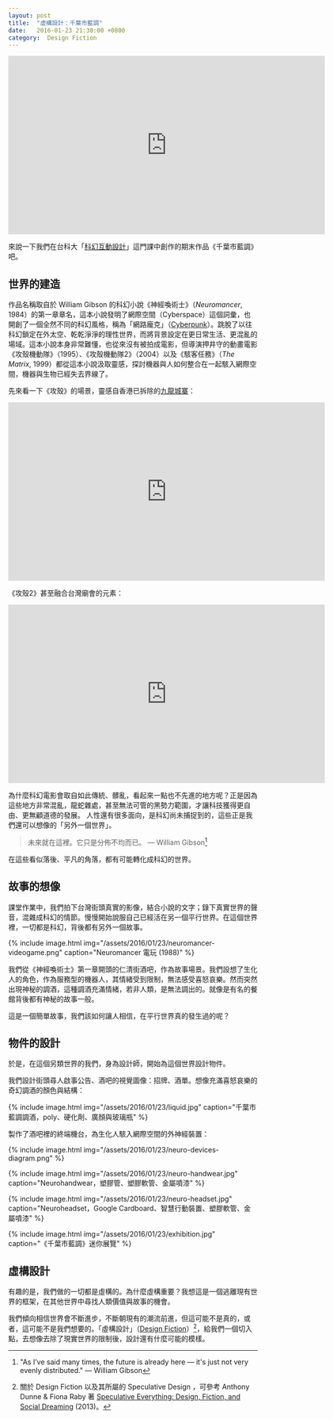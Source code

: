 ```yaml
---
layout: post
title:  "虛構設計：千葉市藍調"
date:   2016-01-23 21:30:00 +0800
category:  Design Fiction
---
```


<div class="video-wrapper">
  <iframe src="https://player.vimeo.com/video/151607495" width="640" height="360" frameborder="0" webkitallowfullscreen mozallowfullscreen allowfullscreen></iframe>
</div>

來說一下我們在台科大「[科幻互動設計](http://designfictions2013.blogspot.tw/)」這門課中創作的期末作品《千葉市藍調》吧。

## 世界的建造

作品名稱取自於 William Gibson 的科幻小說《神經喚術士》（*Neuromancer*, 1984）的第一章章名，這本小說發明了網際空間（Cyberspace）這個詞彙，也開創了一個全然不同的科幻風格，稱為「網路龐克」（[Cyberpunk](https://en.wikipedia.org/wiki/Cyberpunk)）。跳脫了以往科幻鎖定在外太空、乾乾淨淨的理性世界，而將背景設定在更日常生活、更混亂的場域。這本小說本身非常難懂，也從來沒有被拍成電影，但導演押井守的動畫電影《攻殼機動隊》（1995）、《攻殼機動隊2》（2004）以及《駭客任務》（*The Matrix*, 1999）都從這本小說汲取靈感，探討機器與人如何整合在一起駭入網際空間，機器與生物已經失去界線了。

先來看一下《攻殼》的場景，靈感自香港已拆除的[九龍城寨](https://zh.wikipedia.org/wiki/%E4%B9%9D%E9%BE%8D%E5%AF%A8%E5%9F%8E)：

<div class="video-wrapper">
  <iframe width="640" height="360" src="https://www.youtube.com/embed/WB-ik-Bpl0c" frameborder="0" allowfullscreen></iframe>
</div>

《攻殼2》甚至融合台灣廟會的元素：

<div class="video-wrapper">
  <iframe width="640" height="360" src="https://www.youtube.com/embed/3IGTiFuDjTI" frameborder="0" allowfullscreen></iframe>
</div>

為什麼科幻電影會取自如此傳統、髒亂，看起來一點也不先進的地方呢？正是因為這些地方非常混亂，龍蛇雜處，甚至無法可管的黑勢力範圍，才讓科技獲得更自由、更無顧道德的發展。
人性還有很多面向，是科幻尚未捕捉到的，這些正是我們還可以想像的「另外一個世界」。

> 未來就在這裡。它只是分佈不均而已。 — William Gibson[^1]

在這些看似落後、平凡的角落，都有可能轉化成科幻的世界。

## 故事的想像

課堂作業中，我們拍下台灣街頭真實的影像，結合小說的文字；錄下真實世界的聲音，混雜成科幻的情節。慢慢開始說服自己已經活在另一個平行世界。在這個世界裡，一切都是科幻，背後都有另外一個故事。

{% include image.html
           img="/assets/2016/01/23/neuromancer-videogame.png"
           caption="Neuromancer 電玩 (1988)" %}

我們從《神經喚術士》第一章開頭的仁清街酒吧，作為故事場景。我們設想了生化人的角色，作為服務型的機器人，其情緒受到限制，無法感受喜怒哀樂。然而突然出現神秘的調酒，這種調酒充滿情緒，若非人類，是無法調出的。就像是有名的餐館背後都有神秘的故事一般。

這是一個簡單故事，我們該如何讓人相信，在平行世界真的發生過的呢？

## 物件的設計

於是，在這個另類世界的我們，身為設計師，開始為這個世界設計物件。

我們設計街頭尋人啟事公告、酒吧的視覺圖像：招牌、酒單。想像充滿喜怒哀樂的奇幻調酒的顏色與結構：

{% include image.html
           img="/assets/2016/01/23/liquid.jpg"
           caption="千葉市藍調調酒，poly、硬化劑、廣顏與玻璃瓶" %}

製作了酒吧裡的終端機台，為生化人駭入網際空間的外神經裝置：

{% include image.html
           img="/assets/2016/01/23/neuro-devices-diagram.png" %}

{% include image.html
           img="/assets/2016/01/23/neuro-handwear.jpg"
           caption="Neurohandwear，塑膠管、塑膠軟管、金屬噴漆" %}

{% include image.html
           img="/assets/2016/01/23/neuro-headset.jpg"
           caption="Neuroheadset，Google Cardboard、智慧行動裝置、塑膠軟管、金屬噴漆" %}

{% include image.html
           img="/assets/2016/01/23/exhibition.jpg"
           caption="《千葉市藍調》迷你展覽" %}

## 虛構設計

有趣的是，我們做的一切都是虛構的。為什麼虛構重要？我想這是一個逃離現有世界的框架，在其他世界中尋找人類價值與故事的機會。

我們傾向相信世界會不斷進步，不斷朝現有的潮流前進，但這可能不是真的，或者，這可能不是我們想要的。「虛構設計」（[Design Fiction](https://en.wikipedia.org/wiki/Design_fiction)）[^2]，給我們一個切入點，去想像去除了現實世界的限制後，設計還有什麼可能的模樣。

[^1]: "As I’ve said many times, the future is already here — it's just not very evenly distributed."  — William Gibson
[^2]: 關於 Design Fiction 以及其所屬的 Speculative Design ，可參考 Anthony Dunne & Fiona Raby 著 [Speculative Everything: Design, Fiction, and Social Dreaming](https://mitpress.mit.edu/books/speculative-everything) (2013)。
